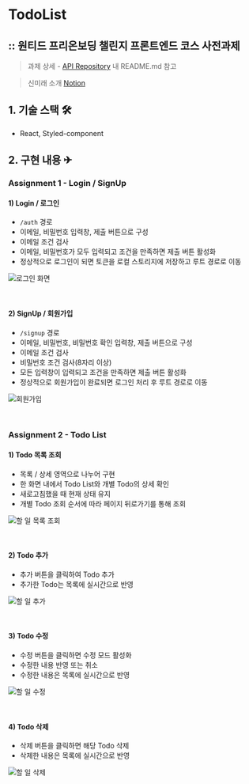 # TodoList

## :: 원티드 프리온보딩 챌린지 프론트엔드 코스 사전과제

> 과제 상세 - [API Repository](https://github.com/starkoora/wanted-pre-onboarding-challenge-fe-1-api) 내 README.md 참고

> 신미래 소개 [Notion](https://kindly-arithmetic-fb1.notion.site/d2b6e66b49354b16aec4c0d667bdd837)

## 1. 기술 스택 🛠

- React, Styled-component

## 2. 구현 내용 ✈

### Assignment 1 - Login / SignUp

#### 1) Login / 로그인

- `/auth` 경로
- 이메일, 비밀번호 입력창, 제출 버튼으로 구성
- 이메일 조건 검사
- 이메일, 비밀번호가 모두 입력되고 조건을 만족하면 제출 버튼 활성화
- 정상적으로 로그인이 되면 토큰을 로컬 스토리지에 저장하고 루트 경로로 이동

![로그인 화면](https://user-images.githubusercontent.com/81166378/183234513-be148df0-0d28-4ca5-815c-eb8b7612648b.gif)

<br />

#### 2) SignUp / 회원가입

- `/signup` 경로
- 이메일, 비밀번호, 비밀번호 확인 입력창, 제출 버튼으로 구성
- 이메일 조건 검사
- 비밀번호 조건 검사(8자리 이상)
- 모든 입력창이 입력되고 조건을 만족하면 제출 버튼 활성화
- 정상적으로 회원가입이 완료되면 로그인 처리 후 루트 경로로 이동

![회원가입](https://user-images.githubusercontent.com/81166378/183234533-3c150a2f-a4c4-47f8-a3e1-dc27f3097989.gif)

<br />

### Assignment 2 - Todo List

#### 1) Todo 목록 조회

- 목록 / 상세 영역으로 나누어 구현
- 한 화면 내에서 Todo List와 개별 Todo의 상세 확인
- 새로고침했을 때 현재 상태 유지
- 개별 Todo 조회 순서에 따라 페이지 뒤로가기를 통해 조회

![할 일 목록 조회](https://user-images.githubusercontent.com/81166378/183240150-ca654d12-2396-4b1d-a5a8-fb3e7d446a00.gif)

<br />

#### 2) Todo 추가

- 추가 버튼을 클릭하여 Todo 추가
- 추가한 Todo는 목록에 실시간으로 반영

![할 일 추가](https://user-images.githubusercontent.com/81166378/183240169-8a87cd08-0c90-489c-8bcb-7ffc78f9b832.gif)

<br />

#### 3) Todo 수정

- 수정 버튼을 클릭하면 수정 모드 활성화
- 수정한 내용 반영 또는 취소
- 수정한 내용은 목록에 실시간으로 반영

![할 일 수정](https://user-images.githubusercontent.com/81166378/183240182-ba8804d3-e5a0-416d-8a81-e26c71a62d15.gif)

<br />

#### 4) Todo 삭제

- 삭제 버튼을 클릭하면 해당 Todo 삭제
- 삭제한 내용은 목록에 실시간으로 반영

![할 일 삭제](https://user-images.githubusercontent.com/81166378/183240198-1d1ae0db-ea1a-489f-9766-1f007f6487ed.gif)
